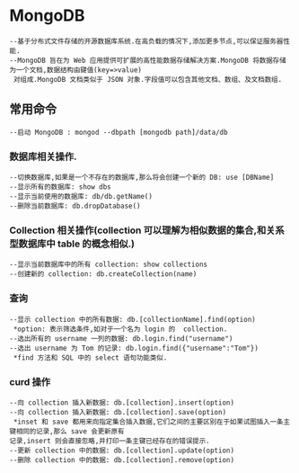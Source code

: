 # MongoDB
	--基于分布式文件存储的开源数据库系统.在高负载的情况下,添加更多节点,可以保证服务器性能.
	--MongoDB 旨在为 Web 应用提供可扩展的高性能数据存储解决方案.MongoDB 将数据存储为一个文档,数据结构由键值(key=>value)
	 对组成.MongoDB 文档类似于 JSON 对象.字段值可以包含其他文档、数组、及文档数组.

## 常用命令
	--启动 MongoDB : mongod --dbpath [mongodb path]/data/db
### 数据库相关操作.
	--切换数据库,如果是一个不存在的数据库,那么将会创建一个新的 DB: use [DBName]
	--显示所有的数据库: show dbs
	--显示当前使用的数据库: db/db.getName()
	--删除当前数据库: db.dropDatabase()
### Collection 相关操作(collection 可以理解为相似数据的集合,和关系型数据库中 table 的概念相似.)
	--显示当前数据库中的所有 collection: show collections
	--创建新的 collection: db.createCollection(name)

### 查询
	--显示 collection 中的所有数据: db.[collectionName].find(option)
	 *option: 表示筛选条件,如对于一个名为 login 的  collection.
	--选出所有的 username 一列的数据: db.login.find("username")
	--选出 username 为 Tom 的记录: db.login.find({"username":"Tom"})
	 *find 方法和 SQL 中的 select 语句功能类似.

### curd 操作
	--向 collection 插入新数据: db.[collection].insert(option)
	--向 collection 插入新数据: db.[collection].save(option)
	 *inset 和 save 都用来向指定集合插入数据,它们之间的主要区别在于如果试图插入一条主键相同的记录,那么 save 会更新原有
	记录,insert 则会直接忽略,并打印一条主键已经存在的错误提示.
	--更新 collection 中的数据: db.[collection].update(option)
	--删除 collection 中的数据: db.[collection].remove(option)


	
